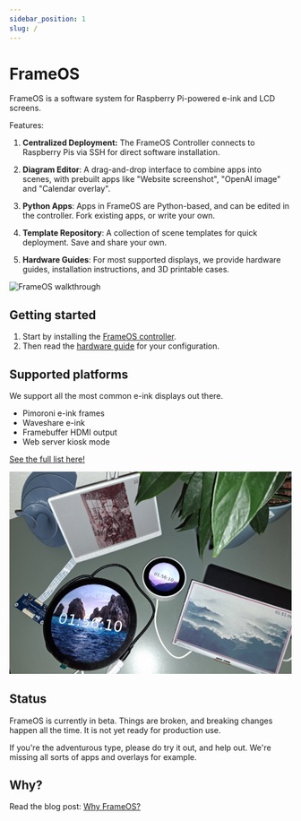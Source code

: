 ```yaml
---
sidebar_position: 1
slug: /
---
```


# FrameOS 

FrameOS is a software system for Raspberry Pi-powered e-ink and LCD screens.

Features:

1. **Centralized Deployment:** The FrameOS Controller connects to Raspberry Pis via SSH for direct software installation.

2. **Diagram Editor**: A drag-and-drop interface to combine apps into scenes, with prebuilt apps like "Website screenshot", "OpenAI image" and "Calendar overlay".

3. **Python Apps**: Apps in FrameOS are Python-based, and can be edited in the controller. Fork existing apps, or write your own.

4. **Template Repository**: A collection of scene templates for quick deployment. Save and share your own.

5. **Hardware Guides**: For most supported displays, we provide hardware guides, installation instructions, and 3D printable cases.

![FrameOS walkthrough](./_img/walkthrough.gif)



## Getting started

1. Start by installing the [FrameOS controller](/installation/controller).
2. Then read the [hardware guide](/devices) for your configuration.


## Supported platforms

We support all the most common e-ink displays out there.

- Pimoroni e-ink frames
- Waveshare e-ink
- Framebuffer HDMI output
- Web server kiosk mode

[See the full list here!](/devices)

![FrameOS Frames](./_img/1-frames.jpg)

## Status

FrameOS is currently in beta. Things are broken, and breaking changes happen all the time. It is not yet ready for production use.

If you're the adventurous type, please do try it out, and help out. We're missing all sorts of apps and overlays for example.

## Why?

Read the blog post: [Why FrameOS?](/blog/why-frameos)
